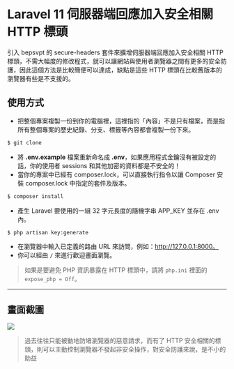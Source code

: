 # Laravel 11 伺服器端回應加入安全相關 HTTP 標頭

引入 bepsvpt 的 secure-headers 套件來擴增伺服器端回應加入安全相關 HTTP 標頭，不需大幅度的修改程式，就可以讓網站與使用者瀏覽器之間有更多的安全防護，因此這個方法是比較簡便可以達成，缺點是這些 HTTP 標頭在比較舊版本的瀏覽器有些是不支援的。

## 使用方式
- 把整個專案複製一份到你的電腦裡，這裡指的「內容」不是只有檔案，而是指所有整個專案的歷史紀錄、分支、標籤等內容都會複製一份下來。
```sh
$ git clone
```
- 將 __.env.example__ 檔案重新命名成 __.env__，如果應用程式金鑰沒有被設定的話，你的使用者 sessions 和其他加密的資料都是不安全的！
- 當你的專案中已經有 composer.lock，可以直接執行指令以讓 Composer 安裝 composer.lock 中指定的套件及版本。
```sh
$ composer install
```
- 產生 Laravel 要使用的一組 32 字元長度的隨機字串 APP_KEY 並存在 .env 內。
```sh
$ php artisan key:generate
```
- 在瀏覽器中輸入已定義的路由 URL 來訪問，例如：http://127.0.0.1:8000。
- 你可以經由 `/` 來進行歡迎畫面瀏覽。
> 如果是要避免 PHP 資訊暴露在 HTTP 標頭中，請將 `php.ini` 裡面的 `expose_php = Off`。

----

## 畫面截圖
![](https://i.imgur.com/dxU76yE.png)
> 過去往往只能被動地防堵瀏覽器的惡意請求，而有了 HTTP 安全相關的標頭，則可以主動控制瀏覽器不發起非安全操作，對安全防護來說，是不小的助益
